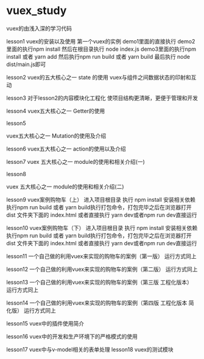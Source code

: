 # vuex_study
vuex的由浅入深的学习代码

lesson1 
vuex的安装以及使用 第一个vuex的实例
demo1里面的直接执行
demo2里面的执行npm install 然后在根目录执行 node index.js
demo3里面的执行npm install 或者 yarn add 然后执行npm run build 或者 yarn build 最后执行 node dist/main.js即可

lesson2
vuex的五大核心之一 state 的使用 vuex与组件之间数据状态的印射和互动

lesson3
对于lesson2的内容模块化工程化 使项目结构更清晰，更便于管理和开发

lesson4
vuex五大核心之一 Getter的使用

lesson5

vuex五大核心之一 Mutation的使用及介绍

lesson6
vuex五大核心之一 action的使用以及介绍

lesson7 
vuex 五大核心之一 module的使用和相关介绍(一)

lesson8

vuex 五大核心之一 module的使用和相关介绍(二)

lesson9
vuex案例购物车（上）
进入项目根目录 执行 npm install 安装相关依赖
执行npm run build 或者 yarn build执行打包命令，打包完毕之后在浏览器打开dist 文件夹下面的 index.html
或者直接执行 yarn dev或者npm run dev直接运行

lesson10
vuex案例购物车（下）
进入项目根目录 执行 npm install 安装相关依赖
执行npm run build 或者 yarn build执行打包命令，打包完毕之后在浏览器打开dist 文件夹下面的 index.html
或者直接执行 yarn dev或者npm run dev直接运行

lesson11
一个自己做的利用vuex来实现的购物车的案例（第一版）
运行方式同上

lesson12
一个自己做的利用vuex来实现的购物车的案例（第二版）
运行方式同上

lesson13
一个自己做的利用vuex来实现的购物车的案例（第三版 工程化版本）
运行方式同上

lesson14
一个自己做的利用vuex来实现的购物车的案例（第四版 工程化版本 简化版）
运行方式同上

lesson15
vuex中的插件使用简介

lesson16
vuex中的开发和生产环境下的严格模式的使用

lesson17
vuex中与v-model相关的表单处理
lesson18
vuex的测试模块
